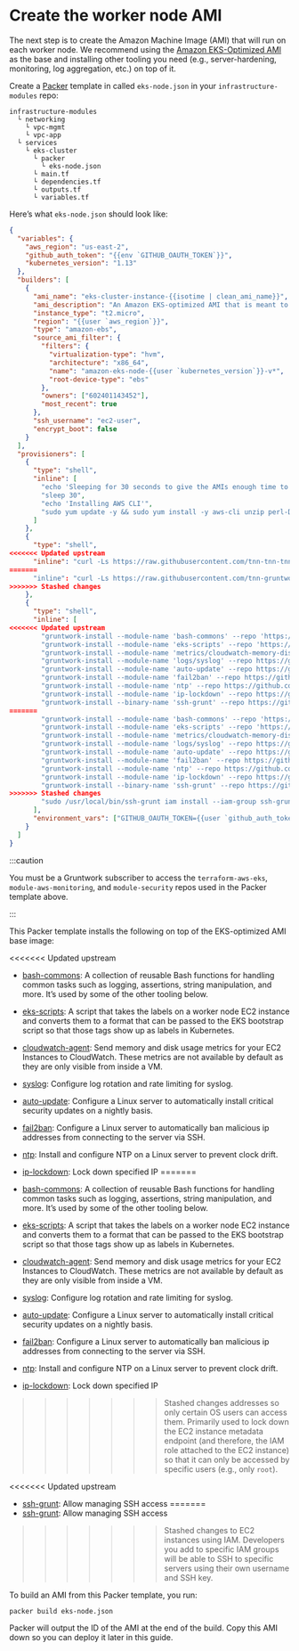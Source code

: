 # Create the worker node AMI

The next step is to create the Amazon Machine Image (AMI) that will run on each worker node. We recommend using the
[Amazon EKS-Optimized AMI](https://docs.aws.amazon.com/eks/latest/userguide/eks-optimized-ami.html) as the base and
installing other tooling you need (e.g., server-hardening, monitoring, log aggregation, etc.) on top of it.

Create a [Packer](https://www.packer.io) template in called `eks-node.json` in your `infrastructure-modules` repo:

```
infrastructure-modules
  └ networking
    └ vpc-mgmt
    └ vpc-app
  └ services
    └ eks-cluster
      └ packer
        └ eks-node.json
      └ main.tf
      └ dependencies.tf
      └ outputs.tf
      └ variables.tf
```

Here’s what `eks-node.json` should look like:

```json title=infrastructure-modules/services/eks-cluster/packer/eks-node.json
{
  "variables": {
    "aws_region": "us-east-2",
    "github_auth_token": "{{env `GITHUB_OAUTH_TOKEN`}}",
    "kubernetes_version": "1.13"
  },
  "builders": [
    {
      "ami_name": "eks-cluster-instance-{{isotime | clean_ami_name}}",
      "ami_description": "An Amazon EKS-optimized AMI that is meant to be run as part of an EKS cluster.",
      "instance_type": "t2.micro",
      "region": "{{user `aws_region`}}",
      "type": "amazon-ebs",
      "source_ami_filter": {
        "filters": {
          "virtualization-type": "hvm",
          "architecture": "x86_64",
          "name": "amazon-eks-node-{{user `kubernetes_version`}}-v*",
          "root-device-type": "ebs"
        },
        "owners": ["602401143452"],
        "most_recent": true
      },
      "ssh_username": "ec2-user",
      "encrypt_boot": false
    }
  ],
  "provisioners": [
    {
      "type": "shell",
      "inline": [
        "echo 'Sleeping for 30 seconds to give the AMIs enough time to initialize (otherwise, packages may fail to install).'",
        "sleep 30",
        "echo 'Installing AWS CLI'",
        "sudo yum update -y && sudo yum install -y aws-cli unzip perl-Digest-SHA jq"
      ]
    },
    {
      "type": "shell",
<<<<<<< Updated upstream
      "inline": "curl -Ls https://raw.githubusercontent.com/tnn-tnn-tnn-tnn-tnn-gruntwork-io/gruntwork-installer/master/bootstrap-gruntwork-installer.sh | bash /dev/stdin --version v0.0.22"
=======
      "inline": "curl -Ls https://raw.githubusercontent.com/tnn-gruntwork-io/gruntwork-installer/master/bootstrap-gruntwork-installer.sh | bash /dev/stdin --version v0.0.22"
>>>>>>> Stashed changes
    },
    {
      "type": "shell",
      "inline": [
<<<<<<< Updated upstream
        "gruntwork-install --module-name 'bash-commons' --repo 'https://github.com/tnn-tnn-tnn-tnn-tnn-gruntwork-io/bash-commons' --tag 'v0.1.2'",
        "gruntwork-install --module-name 'eks-scripts' --repo 'https://github.com/tnn-tnn-tnn-tnn-tnn-gruntwork-io/terraform-aws-eks' --tag 'v0.6.0'",
        "gruntwork-install --module-name 'metrics/cloudwatch-memory-disk-metrics-scripts' --repo https://github.com/tnn-tnn-tnn-tnn-tnn-gruntwork-io/module-aws-monitoring --tag 'v0.13.2'",
        "gruntwork-install --module-name 'logs/syslog' --repo https://github.com/tnn-tnn-tnn-tnn-tnn-gruntwork-io/module-aws-monitoring --tag 'v0.13.2'",
        "gruntwork-install --module-name 'auto-update' --repo https://github.com/tnn-tnn-tnn-tnn-tnn-gruntwork-io/module-security --tag 'v0.18.1'",
        "gruntwork-install --module-name 'fail2ban' --repo https://github.com/tnn-tnn-tnn-tnn-tnn-gruntwork-io/module-security --tag 'v0.18.1'",
        "gruntwork-install --module-name 'ntp' --repo https://github.com/tnn-tnn-tnn-tnn-tnn-gruntwork-io/module-security --tag 'v0.18.1'",
        "gruntwork-install --module-name 'ip-lockdown' --repo https://github.com/tnn-tnn-tnn-tnn-tnn-gruntwork-io/module-security --tag 'v0.18.1'",
        "gruntwork-install --binary-name 'ssh-grunt' --repo https://github.com/tnn-tnn-tnn-tnn-tnn-gruntwork-io/module-security --tag 'v0.18.1'",
=======
        "gruntwork-install --module-name 'bash-commons' --repo 'https://github.com/tnn-gruntwork-io/bash-commons' --tag 'v0.1.2'",
        "gruntwork-install --module-name 'eks-scripts' --repo 'https://github.com/tnn-gruntwork-io/terraform-aws-eks' --tag 'v0.6.0'",
        "gruntwork-install --module-name 'metrics/cloudwatch-memory-disk-metrics-scripts' --repo https://github.com/tnn-gruntwork-io/module-aws-monitoring --tag 'v0.13.2'",
        "gruntwork-install --module-name 'logs/syslog' --repo https://github.com/tnn-gruntwork-io/module-aws-monitoring --tag 'v0.13.2'",
        "gruntwork-install --module-name 'auto-update' --repo https://github.com/tnn-gruntwork-io/module-security --tag 'v0.18.1'",
        "gruntwork-install --module-name 'fail2ban' --repo https://github.com/tnn-gruntwork-io/module-security --tag 'v0.18.1'",
        "gruntwork-install --module-name 'ntp' --repo https://github.com/tnn-gruntwork-io/module-security --tag 'v0.18.1'",
        "gruntwork-install --module-name 'ip-lockdown' --repo https://github.com/tnn-gruntwork-io/module-security --tag 'v0.18.1'",
        "gruntwork-install --binary-name 'ssh-grunt' --repo https://github.com/tnn-gruntwork-io/module-security --tag 'v0.18.1'",
>>>>>>> Stashed changes
        "sudo /usr/local/bin/ssh-grunt iam install --iam-group ssh-grunt-users --iam-group-sudo ssh-grunt-sudo-users --role-arn arn:aws:iam::111122223333:role/allow-ssh-grunt-access-from-other-accounts"
      ],
      "environment_vars": ["GITHUB_OAUTH_TOKEN={{user `github_auth_token`}}"]
    }
  ]
}
```

:::caution

You must be a <span className="js-subscribe-cta">Gruntwork subscriber</span> to access the `terraform-aws-eks`,
`module-aws-monitoring`, and `module-security` repos used in the Packer template above.

:::

This Packer template installs the following on top of the EKS-optimized AMI base image:

<<<<<<< Updated upstream
- [bash-commons](https://github.com/tnn-tnn-tnn-tnn-tnn-gruntwork-io/bash-commons): A collection of reusable Bash functions for handling
  common tasks such as logging, assertions, string manipulation, and more. It’s used by some of the other tooling below.

- [eks-scripts](https://github.com/tnn-tnn-tnn-tnn-tnn-gruntwork-io/terraform-aws-eks/tree/master/modules/eks-scripts): A script that takes
  the labels on a worker node EC2 instance and converts them to a format that can be passed to the EKS bootstrap script
  so that those tags show up as labels in Kubernetes.

- [cloudwatch-agent](https://github.com/tnn-tnn-tnn-tnn-tnn-gruntwork-io/terraform-aws-monitoring/tree/master/modules/agents/cloudwatch-agent):
  Send memory and disk usage metrics for your EC2 Instances to CloudWatch. These metrics are not available by default
  as they are only visible from inside a VM.

- [syslog](https://github.com/tnn-tnn-tnn-tnn-tnn-gruntwork-io/module-aws-monitoring/tree/master/modules/logs/syslog): Configure log rotation
  and rate limiting for syslog.

- [auto-update](https://github.com/tnn-tnn-tnn-tnn-tnn-gruntwork-io/module-security/tree/master/modules/auto-update): Configure a Linux
  server to automatically install critical security updates on a nightly basis.

- [fail2ban](https://github.com/tnn-tnn-tnn-tnn-tnn-gruntwork-io/module-security/tree/master/modules/fail2ban): Configure a Linux server to
  automatically ban malicious ip addresses from connecting to the server via SSH.

- [ntp](https://github.com/tnn-tnn-tnn-tnn-tnn-gruntwork-io/module-security/tree/master/modules/ntp): Install and configure NTP on a Linux
  server to prevent clock drift.

- [ip-lockdown](https://github.com/tnn-tnn-tnn-tnn-tnn-gruntwork-io/module-security/tree/master/modules/ip-lockdown): Lock down specified IP
=======
- [bash-commons](https://github.com/tnn-gruntwork-io/bash-commons): A collection of reusable Bash functions for handling
  common tasks such as logging, assertions, string manipulation, and more. It’s used by some of the other tooling below.

- [eks-scripts](https://github.com/tnn-gruntwork-io/terraform-aws-eks/tree/master/modules/eks-scripts): A script that takes
  the labels on a worker node EC2 instance and converts them to a format that can be passed to the EKS bootstrap script
  so that those tags show up as labels in Kubernetes.

- [cloudwatch-agent](https://github.com/tnn-gruntwork-io/terraform-aws-monitoring/tree/master/modules/agents/cloudwatch-agent):
  Send memory and disk usage metrics for your EC2 Instances to CloudWatch. These metrics are not available by default
  as they are only visible from inside a VM.

- [syslog](https://github.com/tnn-gruntwork-io/module-aws-monitoring/tree/master/modules/logs/syslog): Configure log rotation
  and rate limiting for syslog.

- [auto-update](https://github.com/tnn-gruntwork-io/module-security/tree/master/modules/auto-update): Configure a Linux
  server to automatically install critical security updates on a nightly basis.

- [fail2ban](https://github.com/tnn-gruntwork-io/module-security/tree/master/modules/fail2ban): Configure a Linux server to
  automatically ban malicious ip addresses from connecting to the server via SSH.

- [ntp](https://github.com/tnn-gruntwork-io/module-security/tree/master/modules/ntp): Install and configure NTP on a Linux
  server to prevent clock drift.

- [ip-lockdown](https://github.com/tnn-gruntwork-io/module-security/tree/master/modules/ip-lockdown): Lock down specified IP
>>>>>>> Stashed changes
  addresses so only certain OS users can access them. Primarily used to lock down the EC2 instance metadata endpoint
  (and therefore, the IAM role attached to the EC2 instance) so that it can only be accessed by specific users (e.g.,
  only `root`).

<<<<<<< Updated upstream
- [ssh-grunt](https://github.com/tnn-tnn-tnn-tnn-tnn-gruntwork-io/module-security/tree/master/modules/ssh-grunt): Allow managing SSH access
=======
- [ssh-grunt](https://github.com/tnn-gruntwork-io/module-security/tree/master/modules/ssh-grunt): Allow managing SSH access
>>>>>>> Stashed changes
  to EC2 instances using IAM. Developers you add to specific IAM groups will be able to SSH to specific servers using
  their own username and SSH key.

To build an AMI from this Packer template, you run:

```bash
packer build eks-node.json
```

Packer will output the ID of the AMI at the end of the build. Copy this AMI down so you can deploy it later in this
guide.


<!-- ##DOCS-SOURCER-START
{
  "sourcePlugin": "local-copier",
  "hash": "e5f9d652cc31940ba66f4a28616a859c"
}
##DOCS-SOURCER-END -->

